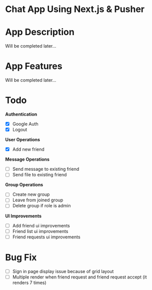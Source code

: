# Chat App Using Next.js & Pusher

# App Description
Will be completed later...

# App Features
Will be completed later...

# Todo
**Authentication**
- [x] Google Auth
- [x] Logout

**User Operations**
- [x] Add new friend

**Message Operations**
- [ ] Send message to existing friend
- [ ] Send file to existing friend

**Group Operations**
- [ ] Create new group
- [ ] Leave from joined group
- [ ] Delete group if role is admin

**UI Improvements**
- [ ] Add friend ui improvements
- [ ] Friend list ui improvements
- [ ] Friend requests ui improvements

# Bug Fix
- [ ] Sign in page display issue because of grid layout
- [ ] Multiple render when friend request and friend request accept (it renders 7 times)